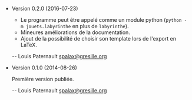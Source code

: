 * Version 0.2.0 (2016-07-23)

    * Le programme peut être appelé comme un module python (``python -m jouets.labyrinthe`` en plus de ``labyrinthe``).
    * Mineures améliorations de la documentation.
    * Ajout de la possibilité de choisir son template lors de l'export en LaTeX.

    -- Louis Paternault <spalax@gresille.org>

* Version 0.1.0 (2014-08-26)

    Première version publiée.

    -- Louis Paternault <spalax@gresille.org>

